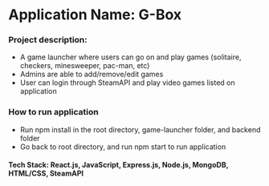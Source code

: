# Application Name: G-Box

### Project description:
- A game launcher where users can go on and play games (solitaire, checkers, minesweeper, pac-man, etc)
- Admins are able to add/remove/edit games
- User can login through SteamAPI and play video games listed on application 

### How to run application
- Run npm install in the root directory, game-launcher folder, and backend folder
- Go back to root directory, and run npm start to run application

#### Tech Stack: React.js, JavaScript, Express.js, Node.js, MongoDB, HTML/CSS, SteamAPI
